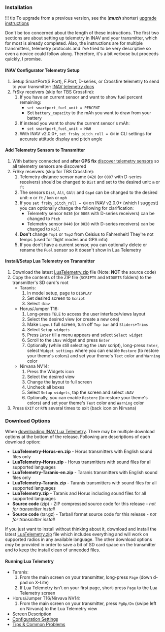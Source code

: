 ### Installation

!!! tip
    To upgrade from a previous version, see the (_**much**_ shorter) [upgrade instructions](../Upgrade)

Don't be too concerned about the length of these instructions. The first two sections are about setting up telemetry in INAV and your transmitter, which for most is already completed.  Also, the instructions are for multiple transmitters, telemetry protocols and I've tried to be very descriptive so even a novice could follow along. Therefore, it's a bit verbose but proceeds quickly, I promise.

#### INAV Configurator Telemetry Setup

1. Setup SmartPort(S.Port), F.Port, D-series, or Crossfire telemetry to send to your transmitter: [INAV telemetry docs](https://github.com/iNavFlight/inav/master/docs/Telemetry.md)
1. FrSky receivers (skip for TBS Crossfire):
    1. If you have an current sensor and want to show fuel percent remaining:
        * `set smartport_fuel_unit = PERCENT`
        * Set `battery_capacity` to the mAh you want to draw from your battery
    1. If instead you want to show the current sensor's mAh:
        * `set smartport_fuel_unit = MAH`
    1. With INAV v2.0.0+, `set frsky_pitch_roll = ON` in CLI settings for accurate attitude display and pitch angle

#### Add Telemetry Sensors to Transmitter

1. With battery connected and **after GPS fix** [discover telemetry sensors](https://www.youtube.com/watch?v=n09q26Gh858) so all telemetry sensors are discovered
1. FrSky receivers (skip for TBS Crossfire):
    1. Telemetry distance sensor name `0420` (or `0007` with D-series receivers) should be changed to `Dist` and set to the desired unit: `m` or `ft`
    1. The sensors `Dist`, `Alt`, `GAlt` and `Gspd` can be changed to the desired unit: `m` or `ft` / `kmh` or `mph`
    1. If you `set frsky_pitch_roll = ON` on INAV v2.0.0+ (which I suggest) you can optionally change the following for clarification:
        * Telemetry sensor `0430` (or `0008` with D-series receivers) can be changed to `Ptch`
        * Telemetry sensor `0440` (or `0020` with D-series receivers) can be changed to `Roll`
    1. **Don't** change `Tmp1` or `Tmp2` from Celsius to Fahrenheit! They're not temps (used for flight modes and GPS info)
    1. If you don't have a current sensor, you can optionally delete or rename the `Fuel` sensor so it doesn't show in Lua Telemetry

#### Install/Setup Lua Telemetry on Transmitter

1. Download the latest [LuaTelemetry.zip](https://github.com/iNavFlight/OpenTX-Telemetry-Widget/releases/latest) file (Note: **NOT** the source code)
1. Copy the contents of the ZIP file (`SCRIPTS` and `WIDGETS` folders) to the transmitter's SD card's root
    * Taranis:
        1. In model setup, page to `DISPLAY`
        1. Set desired screen to `Script`
        1. Select `iNav`
    * Horus/Jumper T16:
        1. Long-press `TELE` to access the user interface/views layout
        1. Select the desired view (or create a new one)
        1. Make `Layout` full screen, turn off `Top bar` and `Sliders+Trims`
        1. Select `Setup widgets`
        1. Press `Enter` till a menu appears and select `Select widget`
        1. Scroll to the `iNav` widget and press `Enter`
        1. Optionally (while still selecting the `iNAV` script), long-press `Enter`, select `Widget settings` where you can enable `Restore` (to restore your theme's colors) and set your theme's `Text` color and `Warning` color
    * Nirvana NV14:
        1. Press the Widgets icon
        1. Select the desired view
        1. Change the layout to full screen
        1. Uncheck all boxes
        1. Select `Setup widgets`, tap the screen and select `iNAV`
        1. Optionally, you can enable `Restore` (to restore your theme's colors) and set your theme's `Text` color and `Warning` color
1. Press `EXIT` or `RTN` several times to exit (back icon on Nirvana)

### Download Options
When [downloading INAV Lua Telemetry](https://github.com/iNavFlight/OpenTX-Telemetry-Widget/releases/latest). There may be multiple download options at the bottom of the release.  Following are descriptions of each download option:

* **LuaTelemetry-Horus-en.zip** - Horus transmitters with English sound files only
* **LuaTelemetry-Horus.zip** - Horus transmitters with sound files for all supported languages
* **LuaTelemetry-Taranis-en.zip** - Taranis transmitters with English sound files only
* **LuaTelemetry-Taranis.zip** - Taranis transmitters with sound files for all supported languages
* **LuaTelemetry.zip** - Taranis and Horus including sound files for all supported languages
* **Source code** (zip) - ZIP compressed source code for this release - *not for transmitter install*
* **Source code** (tar.gz) - Tarball format source code for this release - *not for transmitter install*

If you just want to install without thinking about it, download and install the latest [LuaTelemetry.zip](https://github.com/iNavFlight/OpenTX-Telemetry-Widget/releases/latest) file which includes everything and will work on supported radios in any available language. The other download options *may* be provided in order to save a bit of SD card space on the transmitter and to keep the install clean of unneeded files.


#### Running Lua Telemetry

* Taranis:
    1. From the main screen on your transmitter, long-press `Page` (down d-pad on X-Lite)
    1. If Lua Telemetry isn't on your first page, short-press `Page` to the Lua Telemetry screen
* Horus/Jumper T16/Nirvava NV14:
    1. From the main screen on your transmitter, press `PgUp/Dn` (swipe left on Nirvana) to the Lua Telemetry view
* [Screen Description](../Screen-Description)
* [Configuration Settings](../Configuration-Settings)
* [Tips & Common Problems](../Tips-&-Common-Problems)
